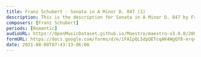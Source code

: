 ```yaml
---
title: Franz Schubert - Sonata in A Minor D. 847 (1)
description: This is the description for Sonata in A Minor D. 847 by Franz Schubert
composers: [Franz Schubert]
periods: [Romantic]
audioURL: https://OpenMusicDataset.github.io/Maestro/maestro-v3.0.0/2009/MIDI-Unprocessed_09_R2_2009_01_ORIG_MID--AUDIO_09_R2_2009_09_R2_2009_03_WAV.midi
formURL: https://docs.google.com/forms/d/e/1FAIpQLSdpQETcqAK4WgQf8-erq496yPjZtYTGf0SXbjGfZrUf1MLNRA/viewform
date: 2021-08-08T07:43:13-06:00
---
```

